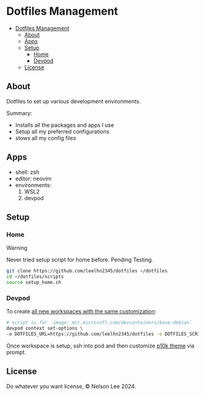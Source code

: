 # Dotfiles Management

<!--toc:start-->
- [Dotfiles Management](#dotfiles-management)
  - [About](#about)
  - [Apps](#apps)
  - [Setup](#setup)
    - [Home](#home)
    - [Devpod](#devpod)
  - [License](#license)
<!--toc:end-->

## About

Dotfiles to set up various development environments.

Summary:

- Installs all the packages and apps I use
- Setup all my preferred configurations
- stows all my config files

## Apps

- shell: zsh
- editor: neovim
- environments:
    1. WSL2
    2. devpod

## Setup

### Home

> [!WARNING]
> Never tried setup script for home before.
> Pending Testing.

```sh
git clone https://github.com/leelhn2345/dotfiles ~/dotfiles
cd ~/dotfiles/scripts
source setup_home.sh
```

### Devpod

To create [all new workspaces with the same customization](https://devpod.sh/docs/developing-in-workspaces/dotfiles-in-a-workspace#for-all-workspaces):

```sh
# script is for `image: mcr.microsoft.com/devcontainers/base:debian`
devpod context set-options \
-o DOTFILES_URL=https://github.com/leelhn2345/dotfiles -o DOTFILES_SCRIPT=scripts/setup_devpod.sh
```

Once workspace is setup, ssh into pod and then customize [p10k theme](https://github.com/romkatv/powerlevel10k)
via prompt.

## License

Do whatever you want license, © Nelson Lee 2024.
